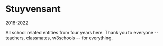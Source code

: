 # Stuyvensant
2018-2022

All school related entities from four years here.
Thank you to everyone -- teachers, classmates, w3schools -- for everything. 
